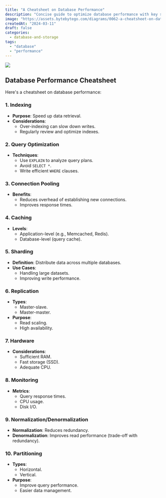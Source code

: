 ```yaml
---
title: "A Cheatsheet on Database Performance"
description: "Concise guide to optimize database performance with key strategies."
image: "https://assets.bytebytego.com/diagrams/0062-a-cheatsheet-on-database-performance.png"
createdAt: "2024-03-11"
draft: false
categories:
  - database-and-storage
tags:
  - "database"
  - "performance"
---
```


![](https://assets.bytebytego.com/diagrams/0062-a-cheatsheet-on-database-performance.png)

## Database Performance Cheatsheet

Here's a cheatsheet on database performance:

### **1. Indexing**

*   **Purpose**: Speed up data retrieval.
*   **Considerations**:
    *   Over-indexing can slow down writes.
    *   Regularly review and optimize indexes.

### **2. Query Optimization**

*   **Techniques**:
    *   Use `EXPLAIN` to analyze query plans.
    *   Avoid `SELECT *`.
    *   Write efficient `WHERE` clauses.

### **3. Connection Pooling**

*   **Benefits**:
    *   Reduces overhead of establishing new connections.
    *   Improves response times.

### **4. Caching**

*   **Levels**:
    *   Application-level (e.g., Memcached, Redis).
    *   Database-level (query cache).

### **5. Sharding**

*   **Definition**: Distribute data across multiple databases.
*   **Use Cases**:
    *   Handling large datasets.
    *   Improving write performance.

### **6. Replication**

*   **Types**:
    *   Master-slave.
    *   Master-master.
*   **Purpose**:
    *   Read scaling.
    *   High availability.

### **7. Hardware**

*   **Considerations**:
    *   Sufficient RAM.
    *   Fast storage (SSD).
    *   Adequate CPU.

### **8. Monitoring**

*   **Metrics**:
    *   Query response times.
    *   CPU usage.
    *   Disk I/O.

### **9. Normalization/Denormalization**

*   **Normalization**: Reduces redundancy.
*   **Denormalization**: Improves read performance (trade-off with redundancy).

### **10. Partitioning**

*   **Types**:
    *   Horizontal.
    *   Vertical.
*   **Purpose**:
    *   Improve query performance.
    *   Easier data management.
